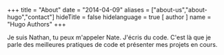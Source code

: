 +++
title = "About"
date = "2014-04-09"
aliases = ["about-us","about-hugo","contact"]
hideTitle = false
hidelanguage = true
[ author ]
  name = "Hugo Authors"
+++

Je suis Nathan, tu peux m'appeler Nate. J'écris du code. C'est là que je parle des meilleures pratiques de code et
présenter mes projets en cours.
